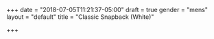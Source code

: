 +++
date = "2018-07-05T11:21:37-05:00"
draft = true
gender = "mens"
layout = "default"
title = "Classic Snapback (White)"

+++

